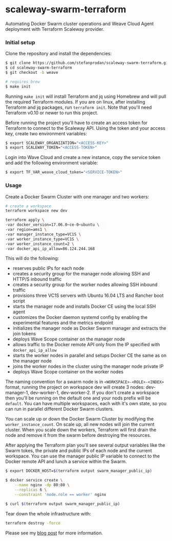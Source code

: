 # scaleway-swarm-terraform

Automating Docker Swarm cluster operations and Weave Cloud Agent deployment with Terraform Scaleway provider.

### Initial setup

Clone the repository and install the dependencies:

```bash
$ git clone https://github.com/stefanprodan/scaleway-swarm-terraform.git
$ cd scaleway-swarm-terraform
$ git checkout -b weave

# requires brew
$ make init
```

Running `make init` will install Terraform and jq using Homebrew and will pull the required Terraform modules. 
If you are on linux, after installing Terraform and jq packages, run `terraform init`. 
Note that you'll need Terraform v0.10 or newer to run this project.

Before running the project you'll have to create an access token for Terraform to connect to the Scaleway API. 
Using the token and your access key, create two environment variables:

```bash
$ export SCALEWAY_ORGANIZATION="<ACCESS-KEY>"
$ export SCALEWAY_TOKEN="<ACCESS-TOKEN>" 
```

Login into Wave Cloud and create a new instance, copy the service token and add the following environment variable:

```bash
$ export TF_VAR_weave_cloud_token="<SERVICE-TOKEN>"
```

### Usage

Create a Docker Swarm Cluster with one manager and two workers:

```bash
# create a workspace
terraform workspace new dev

terraform apply \
-var docker_version=17.06.0~ce-0~ubuntu \
-var region=ams1 \
-var manager_instance_type=VC1S \
-var worker_instance_type=VC1S \
-var worker_instance_count=2 \
-var docker_api_ip_allow=86.124.244.168
```

This will do the following:

* reserves public IPs for each node
* creates a security group for the manager node allowing SSH and HTTP/S inbound traffic
* creates a security group for the worker nodes allowing SSH inbound traffic
* provisions three VC1S servers with Ubuntu 16.04 LTS and Rancher boot script
* starts the manager node and installs Docker CE using the local SSH agent
* customizes the Docker daemon systemd config by enabling the experimental features and the metrics endpoint
* initializes the manager node as Docker Swarm manager and extracts the join tokens
* deploys Wave Scope container on the manager node
* allows traffic to the Docker remote API only from the IP specified with `docker_api_ip_allow`
* starts the worker nodes in parallel and setups Docker CE the same as on the manager node
* joins the worker nodes in the cluster using the manager node private IP
* deploys Wave Scope container on the worker nodes

The naming convention for a swarm node is in `<WORKSPACE>-<ROLE>-<INDEX>` format, 
running the project on workspace dev will create 3 nodes: dev-manager-1, dev-worker-1, dev-worker-2. 
If you don't create a workspace then you'll be running on the default one and your nods prefix will be `default`. 
You can have multiple workspaces, each with it's own state, so you can run in parallel different Docker Swarm clusters.

You can scale up or down the Docker Swarm Cluster by modifying the `worker_instance_count`. 
On scale up, all new nodes will join the current cluster. 
When you scale down the workers, Terraform will first drain the node 
and remove it from the swarm before destroying the resources.

After applying the Terraform plan you'll see several output variables like the Swarm tokes, 
the private and public IPs of each node and the current workspace. 
You can use the manager public IP variable to connect to the Docker remote API 
and lunch a service within the Swarm.

```bash
$ export DOCKER_HOST=$(terraform output swarm_manager_public_ip)

$ docker service create \
    --name nginx -dp 80:80 \
    --replicas 6 \
    --constraint 'node.role == worker' nginx

$ curl $(terraform output swarm_manager_public_ip)
```

Tear down the whole infrastructure with:

 ```bash
terraform destroy -force
```

Please see my [blog post](https://stefanprodan.com/2017/terraform-docker-swarm-cluster-scaleway/) for more information.
